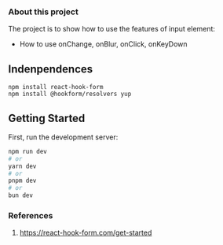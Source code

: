 ### About this project

The project is to show how to use the features of input element:

- How to use onChange, onBlur, onClick, onKeyDown

## Indenpendences

```
npm install react-hook-form
npm install @hookform/resolvers yup

```

## Getting Started

First, run the development server:

```bash
npm run dev
# or
yarn dev
# or
pnpm dev
# or
bun dev
```

### References

1. https://react-hook-form.com/get-started
